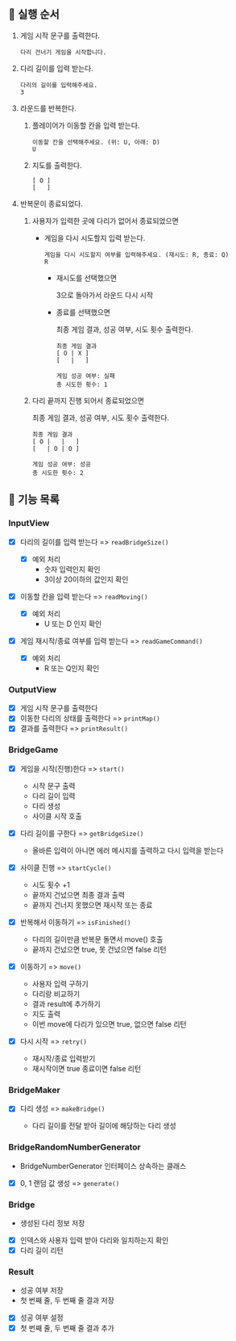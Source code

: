 ## 🐾 실행 순서
1. 게임 시작 문구를 출력한다.

    ```
    다리 건너기 게임을 시작합니다.
    ```

2. 다리 길이를 입력 받는다.

    ```
    다리의 길이를 입력해주세요.
    3
    ```

3. 라운드를 반복한다.
    1. 플레이어가 이동할 칸을 입력 받는다.

        ```
        이동할 칸을 선택해주세요. (위: U, 아래: D)
        U
        ```

    2. 지도를 출력한다.

        ```
        [ O ]
        [   ]
        ```

4. 반복문이 종료되었다.
    1. 사용자가 입력한 곳에 다리가 없어서 종료되었으면

        - 게임을 다시 시도할지 입력 받는다.

            ```
          게임을 다시 시도할지 여부를 입력해주세요. (재시도: R, 종료: Q)
          R
          ```

          - 재시도를 선택했으면
            
            3으로 돌아가서 라운드 다시 시작

          - 종료를 선택했으면

            최종 게임 결과, 성공 여부, 시도 횟수 출력한다.

            ```text
            최종 게임 결과
            [ O | X ]
            [   |   ]
            
            게임 성공 여부: 실패
            총 시도한 횟수: 1
            ```

    2. 다리 끝까지 진행 되어서 종료되었으면
       
        최종 게임 결과, 성공 여부, 시도 횟수 출력한다.

        ```
       최종 게임 결과
       [ O |   |   ]
       [   | O | O ]
       
       게임 성공 여부: 성공
       총 시도한 횟수: 2
       ```

## 📝 기능 목록

### InputView

- [x] 다리의 길이를 입력 받는다 => `readBridgeSize()`

    - [x] 예외 처리
      - 숫자 입력인지 확인
      - 3이상 20이하의 값인지 확인

- [x] 이동할 칸을 입력 받는다 => `readMoving()`

    - [x] 예외 처리
      - U 또는 D 인지 확인

- [x] 게임 재시작/종료 여부를 입력 받는다 => `readGameCommand()`

    - [x] 예외 처리
      - R 또는 Q인지 확인

### OutputView

- [x] 게임 시작 문구를 출력한다
- [x] 이동한 다리의 상태를 출력한다 => `printMap()`
- [x] 결과를 출력한다 => `printResult()`

### BridgeGame

- [x] 게임을 시작(진행)한다 => `start()`

    - 시작 문구 출력
    - 다리 길이 입력
    - 다리 생성
    - 사이클 시작 호출

- [x] 다리 길이를 구한다 => `getBridgeSize()`

    - 올바른 입력이 아니면 에러 메시지를 출력하고 다시 입력을 받는다

- [x] 사이클 진행 => `startCycle()`
    - 시도 횟수 +1
    - 끝까지 건넜으면 최종 결과 출력
    - 끝까지 건너지 못했으면 재시작 또는 종료

- [x] 반복해서 이동하기 => `isFinished()`
    - 다리의 길이만큼 반복문 돌면서 move() 호출
    - 끝까지 건넜으면 true, 못 건넜으면 false 리턴

- [x] 이동하기 => `move()`

    - 사용자 입력 구하기
    - 다리랑 비교하기
    - 결과 result에 추가하기
    - 지도 출력
    - 이번 move에 다리가 있으면 true, 없으면 false 리턴

- [x] 다시 시작 => `retry()`

    - 재시작/종료 입력받기
    - 재시작이면 true 종료이면 false 리턴

### BridgeMaker

- [x] 다리 생성 => `makeBridge()`

    - 다리 길이를 전달 받아 길이에 해당하는 다리 생성

### BridgeRandomNumberGenerator

- BridgeNumberGenerator 인터페이스 상속하는 클래스
- [x] 0, 1 랜덤 값 생성 => `generate()`

### Bridge

- 생성된 다리 정보 저장
- [x] 인덱스와 사용자 입력 받아 다리와 일치하는지 확인
- [x] 다리 길이 리턴

### Result

- 성공 여부 저장
- 첫 번째 줄, 두 번째 줄 결과 저장
- [x] 성공 여부 설정
- [x] 첫 번째 줄, 두 번째 줄 결과 추가